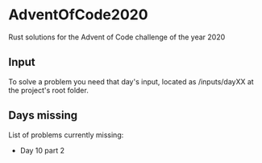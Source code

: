 # AdventOfCode2020

Rust solutions for the Advent of Code challenge of the year 2020

## Input
To solve a problem you need that day's input, located as /inputs/dayXX at the project's root folder.

## Days missing
List of problems currently missing:
* Day 10 part 2
